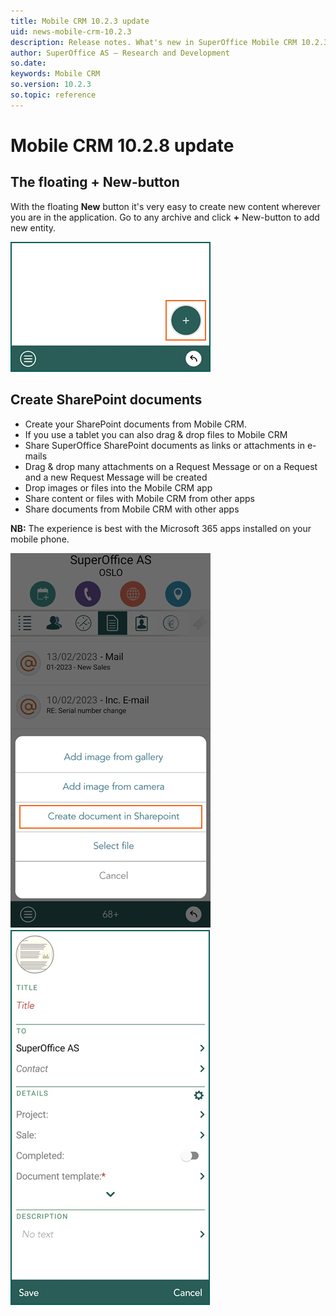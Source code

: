 ```yaml
---
title: Mobile CRM 10.2.3 update
uid: news-mobile-crm-10.2.3
description: Release notes. What's new in SuperOffice Mobile CRM 10.2.3
author: SuperOffice AS – Research and Development
so.date: 
keywords: Mobile CRM
so.version: 10.2.3
so.topic: reference
---
```


# Mobile CRM 10.2.8 update

## The floating + New-button

With the floating **New** button it's very easy to create new content wherever you are in the application. Go to any archive and click **+** New-button to add new entity.

![Floating New button on all screens][img3]

## Create SharePoint documents

* Create your SharePoint documents from Mobile CRM.
* If you use a tablet you can also drag & drop files to Mobile CRM
* Share SuperOffice SharePoint documents as links or attachments in e-mails
* Drag & drop many attachments on a Request Message or on a Request and a new Request Message will be created
* Drop images or files into the Mobile CRM app
* Share content or files with Mobile CRM from other apps
* Share documents from Mobile CRM with other apps

**NB:** The experience is best with the Microsoft 365 apps installed on your mobile phone.

![Add new document menu][img1]  ![Create new SharePoint document screen][img2]

<!-- Referenced links-->

<!-- Referenced images -->
[img1]: media/mobile-sharepoint-menu.png
[img2]: media/mobile-sharepoint-create.png
[img3]: media/mobile-new-floating-button.png
